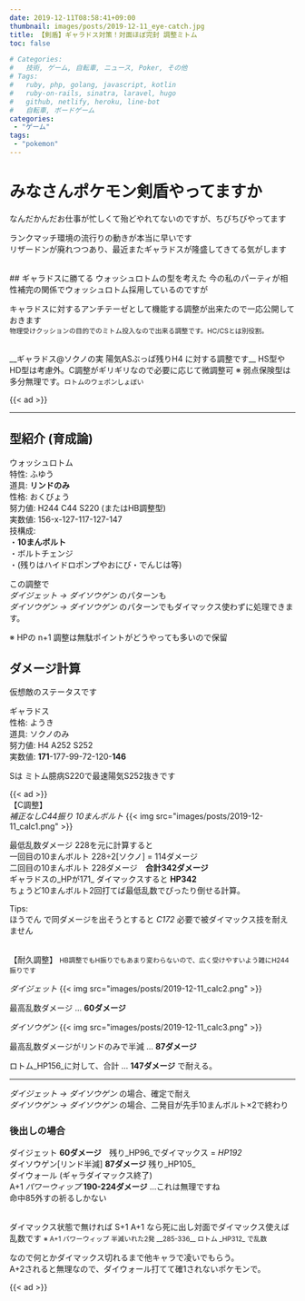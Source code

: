 ```yaml
---
date: 2019-12-11T08:58:41+09:00
thumbnail: images/posts/2019-12-11_eye-catch.jpg
title: 【剣盾】ギャラドス対策！対面ほぼ完封 調整ミトム
toc: false

# Categories:
#   技術, ゲーム, 自転車, ニュース, Poker, その他
# Tags:
#   ruby, php, golang, javascript, kotlin
#   ruby-on-rails, sinatra, laravel, hugo
#   github, netlify, heroku, line-bot
#   自転車, ボードゲーム
categories:
 - "ゲーム"
tags:
 - "pokemon"
---
```


# みなさんポケモン剣盾やってますか
なんだかんだお仕事が忙しくて殆どやれてないのですが、ちびちびやってます

ランクマッチ環境の流行りの動きが本当に早いです  
リザードンが廃れつつあり、最近またギャラドスが隆盛してきてる気がします

<br>
## ギャラドスに勝てる ウォッシュロトムの型を考えた
今の私のパーティが相性補完の関係でウォッシュロトム採用しているのですが  

キャラドスに対するアンチテーゼとして機能する調整が出来たので一応公開しておきます  
<small>物理受けクッションの目的でのミトム投入なので出来る調整です。HC/CSとは別役割。</small>  

<br>
__ギャラドス@ソクノの実 陽気ASぶっぱ残りH4 に対する調整です__  
HS型やHD型は考慮外。C調整がギリギリなので必要に応じて微調整可  
※ 弱点保険型は多分無理です。<small>ロトムのウェポンしょぼい</small>

{{< ad >}}
<br>
* * *

## 型紹介 (育成論)
ウォッシュロトム  
特性: ふゆう  
道具: __リンドのみ__  
性格: おくびょう  
努力値: H244 C44 S220 (またはHB調整型)  
実数値: 156-x-127-117-127-147  
技構成:  
・__10まんボルト__  
・ボルトチェンジ  
・(残りはハイドロポンプやおにび・でんじは等)

この調整で  
_ダイジェット → ダイソウゲン_ のパターンも  
_ダイソウゲン → ダイソウゲン_ のパターンでもダイマックス使わずに処理できます。

※ HPの n+1 調整は無駄ポイントがどうやっても多いので保留


## ダメージ計算
仮想敵のステータスです

ギャラドス  
性格: ようき  
道具: ソクノのみ  
努力値: H4 A252 S252  
実数値: __171__-177-99-72-120-__146__

Sは ミトム臆病S220で最速陽気S252抜きです

{{< ad >}}
<br>
【C調整】  
_補正なしC44振り 10まんボルト_
{{< img src="images/posts/2019-12-11_calc1.png" >}}

最低乱数ダメージ 228を元に計算すると  
一回目の10まんボルト 228÷2[ソクノ] = 114ダメージ  
二回目の10まんボルト 228ダメージ　__合計342ダメージ__  
ギャラドスの_HPが171_ ダイマックスすると __HP342__  
ちょうど10まんボルト2回打てば最低乱数でぴったり倒せる計算。

Tips:  
ほうでん で同ダメージを出そうとすると _C172_ 必要で被ダイマックス技を耐えません

<br>
【耐久調整】  
<small>HB調整でもH振りでもあまり変わらないので、広く受けやすいよう雑にH244振りです</small>  

_ダイジェット_
{{< img src="images/posts/2019-12-11_calc2.png" >}}

最高乱数ダメージ ... __60ダメージ__  

_ダイソウゲン_
{{< img src="images/posts/2019-12-11_calc3.png" >}}

最高乱数ダメージがリンドのみで半減 ... __87ダメージ__

ロトム_HP156_に対して、合計 ... __147ダメージ__ で耐える。

* * *
_ダイジェット → ダイソウゲン_ の場合、確定で耐え  
_ダイソウゲン → ダイソウゲン_ の場合、二発目が先手10まんボルト×2で終わり  

### 後出しの場合
ダイジェット __60ダメージ__　残り_HP96_でダイマックス = _HP192_  
ダイソウゲン[リンド半減] __87ダメージ__ 残り_HP105_  
ダイウォール (ギャラダイマックス終了)  
A+1 _パワーウィップ_ __190-224ダメージ__ ...これは無理ですね  
命中85外すの祈るしかない

<br>
ダイマックス状態で無ければ S+1 A+1 なら死に出し対面でダイマックス使えば乱数です  
<small>※ A+1 パワーウィップ 半減いれた2発 __285-336__ ロトム _HP312_ で乱数</small>

なので何とかダイマックス切れるまで他キャラで凌いでもらう。  
A+2されると無理なので、ダイウォール打てて確1されないポケモンで。  

{{< ad >}}